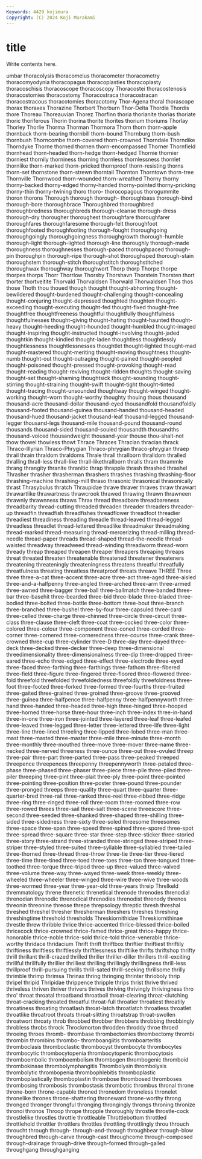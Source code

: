 ```yaml
---
Keywords: 4429 kojimura
Copyright: (C) 2024 Koji Murakami
---
```


# title

Write contents here.



umbar thoracolysis thoracomelus thoracometer thoracometry
thoracomyodynia thoracopagus thoracoplasties thoracoplasty thoracoschisis thoracoscope thoracoscopy Thoracostei thoracostenosis thoracostomies
thoracostomy Thoracostraca thoracostracan thoracostracous thoracotomies thoracotomy Thor-Agena thoral thorascope thorax
thoraxes Thorazine Thorbert Thorburn Thor-Delta Thordia Thordis thore Thoreau Thoreauvian
Thorez Thorfinn thoria thorianite thorias thoriate thoric thoriferous Thorin thorina
thorite thorites thorium thoriums Thorlay Thorley Thorlie Thorma Thorman Thormora
Thorn thorn thorn-apple thornback thorn-bearing thornbill thorn-bound Thornburg thorn-bush thornbush
Thorncombe thorn-covered thorn-crowned Thorndale Thorndike Thorndyke Thorne thorned thornen thorn-encompassed
Thorner Thornfield thornhead thorn-headed thorn-hedge thorn-hedged Thornie thornier thorniest thornily
thorniness thorning thornless thornlessness thornlet thornlike thorn-marked thorn-pricked thornproof thorn-resisting
thorns thorn-set thornstone thorn-strewn thorntail Thornton Thorntown thorn-tree Thornville Thornwood
thorn-wounded thorn-wreathed Thorny thorny thorny-backed thorny-edged thorny-handed thorny-pointed thorny-pricking thorny-thin
thorny-twining thoro thoro- thorocopagous thorogummite thoron thorons Thorough thorough thorough-
thoroughbass thorough-bind thorough-bore thoroughbrace Thoroughbred thoroughbred thoroughbredness thoroughbreds thorough-cleanse thorough-dress
thorough-dry thorougher thoroughest thoroughfare thoroughfarer thoroughfares thoroughfaresome thorough-felt thoroughfoot thoroughfooted
thoroughfooting thorough-fought thoroughgoing thoroughgoingly thoroughgoingness thoroughgrowth thorough-humble thorough-light thorough-lighted thorough-line
thoroughly thorough-made thoroughness thoroughnesses thorough-paced thoroughpaced thorough-pin thoroughpin thorough-ripe thorough-shot
thoroughsped thorough-stain thoroughstem thorough-stitch thoroughstitch thoroughstitched thoroughwax thoroughway thoroughwort Thorp
thorp Thorpe thorpe thorpes thorps Thorr Thorrlow Thorsby Thorshavn Thorstein
Thorsten thort thorter thortveitite Thorvald Thorvaldsen Thorwald Thorwaldsen Thos thos
those Thoth thou thoued though thought thought-abhorring thought-bewildered thought-burdened thought-challenging
thought-concealing thought-conjuring thought-depressed thoughted thoughten thought-exceeding thought-executing thought-fed thought-fixed thought-free
thoughtfree thoughtfreeness thoughtful thoughtfully thoughtfulness thoughtfulnesses thought-giving thought-hating thought-haunted thought-heavy
thought-heeding thought-hounded thought-humbled thought-imaged thought-inspiring thought-instructed thought-involving thought-jaded thoughtkin thought-kindled
thought-laden thoughtless thoughtlessly thoughtlessness thoughtlessnesses thoughtlet thought-lighted thought-mad thought-mastered thought-meriting
thought-moving thoughtness thought-numb thought-out thought-outraging thought-pained thought-peopled thought-poisoned thought-pressed thought-provoking
thought-read thought-reading thought-reviving thought-ridden thoughts thought-saving thought-set thought-shaming thoughtsick thought-sounding
thought-stirring thought-straining thought-swift thought-tight thought-tinted thought-tracing thought-unsounded thoughtway thought-winged thought-working
thought-worn thought-worthy thoughty thouing thous thousand thousand-acre thousand-dollar thousand-eyed thousandfold
thousandfoldly thousand-footed thousand-guinea thousand-handed thousand-headed thousand-hued thousand-jacket thousand-leaf thousand-legged thousand-legger
thousand-legs thousand-mile thousand-pound thousand-round thousands thousand-sided thousand-souled thousandth thousandths thousand-voiced
thousandweight thousand-year thouse thou-shalt-not thow thowel thowless thowt Thrace Thraces
Thracian thracian thrack Thraco-Illyrian Thraco-Phrygian Thraco-phrygian thraco-phrygian thraep thrail thrain
thraldom thraldoms Thrale thrall thrallborn thralldom thralled thralling thrall-less thrall-like
thrall-likethrallborn thralls thram thrammle thrang thrangity thranite thranitic thrap thrapple
thrash thrashed thrashel Thrasher thrasher thrasherman thrashers thrashes thrashing thrashing-floor
thrashing-machine thrashing-mill thraso thrasonic thrasonical thrasonically thrast Thrasybulus thratch Thraupidae
thrave thraver thraves thraw thrawart thrawartlike thrawartness thrawcrook thrawed thrawing
thrawn thrawneen thrawnly thrawnness thraws Thrax thread threadbare threadbareness threadbarity
thread-cutting threaded threaden threader threaders threader-up threadfin threadfish threadfishes threadflower
threadfoot threadier threadiest threadiness threading threadle thread-leaved thread-legged threadless threadlet
thread-lettered threadlike threadmaker threadmaking thread-marked thread-measuring thread-mercerizing thread-milling thread-needle thread-paper
threads thread-shaped thread-the-needle thread-waisted threadway threadweed thread-winding threadworm thread-worn thready
threap threaped threapen threaper threapers threaping threaps threat threated threaten
threatenable threatened threatener threateners threatening threateningly threateningness threatens threatful threatfully
threatfulness threating threatless threatproof threats threave THREE Three three three-a-cat
three-accent three-acre three-act three-aged three-aisled three-and-a-halfpenny three-angled three-arched three-arm three-armed
three-awned three-bagger three-ball three-ballmatch three-banded three-bar three-basehit three-bearded three-bid three-blade
three-bladed three-bodied three-bolted three-bottle three-bottom three-bout three-branch three-branched three-bushel three-by-four
three-capsuled three-card three-celled three-charge three-chinned three-circle three-circuit three-class three-clause three-cleft
three-coat three-cocked three-color three-colored three-colour three-component three-coned three-corded three-corner three-cornered
three-corneredness three-course three-crank three-crowned three-cup three-cylinder three-D three-day three-dayed three-deck
three-decked three-decker three-deep three-dimensional threedimensionality three-dimensionalness three-dip three-dropped three-eared three-echo
three-edged three-effect three-electrode three-eyed three-faced three-farthing three-farthings three-fathom three-fibered three-field
three-figure three-fingered three-floored three-flowered three-fold threefold threefolded threefoldedness threefoldly threefoldness
three-foot three-footed three-forked three-formed three-fourths three-fruited three-gaited three-grained three-groined three-groove
three-grooved three-guinea three-halfpence three-halfpenny three-halfpennyworth three-hand three-handed three-headed three-high three-hinged
three-hooped three-horned three-horse three-hour three-inch three-index three-in-hand three-in-one three-iron three-jointed
three-layered three-leaf three-leafed three-leaved three-legged three-letter three-lettered three-life three-light three-line
three-lined threeling three-lipped three-lobed three-man three-mast three-masted three-master three-mile three-minute
three-month three-monthly three-mouthed three-move three-mover three-name three-necked three-nerved threeness three-ounce
three-out three-ovuled threep three-pair three-part three-parted three-pass three-peaked threeped threepence
threepences threepenny threepennyworth three-petaled three-phase three-phased three-phaser three-piece three-pile three-piled
three-piler threeping three-pint three-plait three-ply three-point three-pointed three-pointing three-position three-poster
three-pound three-pounder three-pronged threeps three-quality three-quart three-quarter three-quarter-bred three-rail three-ranked
three-reel three-ribbed three-ridge three-ring three-ringed three-roll three-room three-roomed three-row three-rowed
threes three-sail three-salt three-scene threescore three-second three-seeded three-shanked three-shaped three-shilling
three-sided three-sidedness three-sixty three-soled threesome threesomes three-space three-span three-speed three-spined
three-spored three-spot three-spread three-square three-star three-step three-sticker three-storied three-story three-strand
three-stranded three-stringed three-striped three-striper three-styled three-suited three-syllable three-syllabled three-tailed three-thorned
three-thread three-throw three-tie three-tier three-tiered three-time three-tined three-toed three-toes three-ton
three-tongued three-toothed three-torque three-tripod three-up three-valued three-valved three-volume three-way three-wayed
three-week three-weekly three-wheeled three-wheeler three-winged three-wire three-wive three-woods three-wormed three-year
three-year-old three-years threip Threlkeld thremmatology threne threnetic threnetical threnode threnodes
threnodial threnodian threnodic threnodical threnodies threnodist threnody threnos threonin threonine
threose threpe threpsology threptic thresh threshal threshed threshel thresher thresherman
threshers threshes threshing threshingtime threshold thresholds Threskiornithidae Threskiornithinae threstle threw
thribble thrice thrice-accented thrice-blessed thrice-boiled thricecock thrice-crowned thrice-famed thrice-great thrice-happy
thrice-honorable thrice-noble thrice-sold thrice-told thrice-venerable thrice-worthy thridace thridacium Thrift thrift
thriftbox thriftier thriftiest thriftily thriftiness thriftless thriftlessly thriftlessness thriftlike thrifts
thriftshop thrifty thrill thrillant thrill-crazed thrilled thriller thriller-diller thrillers thrill-exciting
thrillful thrillfully thrillier thrilliest thrilling thrillingly thrillingness thrill-less thrillproof thrill-pursuing
thrills thrill-sated thrill-seeking thrillsome thrilly thrimble thrimp thrimsa Thrinax thring
thringing thrinter thrioboly thrip thripel thripid Thripidae thrippence thripple thrips
thrist thrive thrived thriveless thriven thriver thrivers thrives thriving thrivingly
thrivingness thro thro' throat throatal throatband throatboll throat-clearing throat-clutching throat-cracking
throated throatful throat-full throatier throatiest throatily throatiness throating throatlash throat-latch
throatlatch throatless throatlet throatlike throatroot throats throat-slitting throatstrap throat-swollen throatwort
throaty throb throbbed throbber throbbers throbbing throbbingly throbless throbs throck
Throckmorton throdden throddy throe throed throeing throes thromb- thrombase thrombectomies
thrombectomy thrombi thrombin thrombins thrombo- thromboangiitis thromboarteritis thromboclasis thromboclastic thrombocyst
thrombocyte thrombocytes thrombocytic thrombocytopenia thrombocytopenic thrombocytosis thromboembolic thromboembolism thrombogen thrombogenic
thromboid thrombokinase thrombolymphangitis Thrombolysin thrombolysis thrombolytic thrombopenia thrombophlebitis thromboplastic thromboplastically
thromboplastin thrombose thrombosed thromboses thrombosing thrombosis thrombostasis thrombotic thrombus thronal
throne throne-born throne-capable throned thronedom throneless thronelet thronelike thrones throne-shattering
throneward throne-worthy throng thronged thronger throngful thronging throngingly throngs throning
thronize thronoi thronos Throop thrope thropple throroughly throstle throstle-cock throstlelike
throstles throttle throttleable Throttlebottom throttled throttlehold throttler throttlers throttles throttling
throttlingly throu throuch throucht through through- through-and-through throughbear through-blow throughbred
through-carve through-cast throughcome through-composed through-drainage through-drive through-formed through-galled throughgang throughganging
